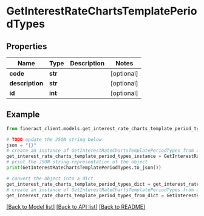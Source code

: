 # GetInterestRateChartsTemplatePeriodTypes


## Properties

Name | Type | Description | Notes
------------ | ------------- | ------------- | -------------
**code** | **str** |  | [optional] 
**description** | **str** |  | [optional] 
**id** | **int** |  | [optional] 

## Example

```python
from fineract_client.models.get_interest_rate_charts_template_period_types import GetInterestRateChartsTemplatePeriodTypes

# TODO update the JSON string below
json = "{}"
# create an instance of GetInterestRateChartsTemplatePeriodTypes from a JSON string
get_interest_rate_charts_template_period_types_instance = GetInterestRateChartsTemplatePeriodTypes.from_json(json)
# print the JSON string representation of the object
print(GetInterestRateChartsTemplatePeriodTypes.to_json())

# convert the object into a dict
get_interest_rate_charts_template_period_types_dict = get_interest_rate_charts_template_period_types_instance.to_dict()
# create an instance of GetInterestRateChartsTemplatePeriodTypes from a dict
get_interest_rate_charts_template_period_types_from_dict = GetInterestRateChartsTemplatePeriodTypes.from_dict(get_interest_rate_charts_template_period_types_dict)
```
[[Back to Model list]](../README.md#documentation-for-models) [[Back to API list]](../README.md#documentation-for-api-endpoints) [[Back to README]](../README.md)


